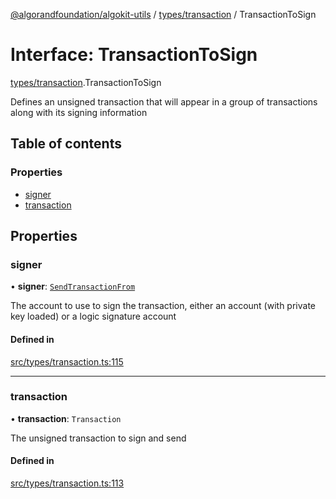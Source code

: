 [@algorandfoundation/algokit-utils](../README.md) / [types/transaction](../modules/types_transaction.md) / TransactionToSign

# Interface: TransactionToSign

[types/transaction](../modules/types_transaction.md).TransactionToSign

Defines an unsigned transaction that will appear in a group of transactions along with its signing information

## Table of contents

### Properties

- [signer](types_transaction.TransactionToSign.md#signer)
- [transaction](types_transaction.TransactionToSign.md#transaction)

## Properties

### signer

• **signer**: [`SendTransactionFrom`](../modules/types_transaction.md#sendtransactionfrom)

The account to use to sign the transaction, either an account (with private key loaded) or a logic signature account

#### Defined in

[src/types/transaction.ts:115](https://github.com/lempira/algokit-utils-ts/blob/main/src/types/transaction.ts#L115)

___

### transaction

• **transaction**: `Transaction`

The unsigned transaction to sign and send

#### Defined in

[src/types/transaction.ts:113](https://github.com/lempira/algokit-utils-ts/blob/main/src/types/transaction.ts#L113)
